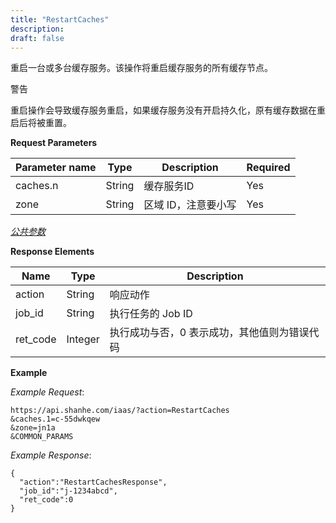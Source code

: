 ```yaml
---
title: "RestartCaches"
description: 
draft: false
---
```




重启一台或多台缓存服务。该操作将重启缓存服务的所有缓存节点。

警告

重启操作会导致缓存服务重启，如果缓存服务没有开启持久化，原有缓存数据在重启后将被重置。

**Request Parameters**

| Parameter name | Type | Description | Required |
| --- | --- | --- | --- |
| caches.n | String | 缓存服务ID | Yes |
| zone | String | 区域 ID，注意要小写 | Yes |

[_公共参数_](../../../parameters/)

**Response Elements**

| Name | Type | Description |
| --- | --- | --- |
| action | String | 响应动作 |
| job_id | String | 执行任务的 Job ID |
| ret_code | Integer | 执行成功与否，0 表示成功，其他值则为错误代码 |

**Example**

_Example Request_:

```
https://api.shanhe.com/iaas/?action=RestartCaches
&caches.1=c-55dwkqew
&zone=jn1a
&COMMON_PARAMS
```

_Example Response_:

```
{
  "action":"RestartCachesResponse",
  "job_id":"j-1234abcd",
  "ret_code":0
}
```
